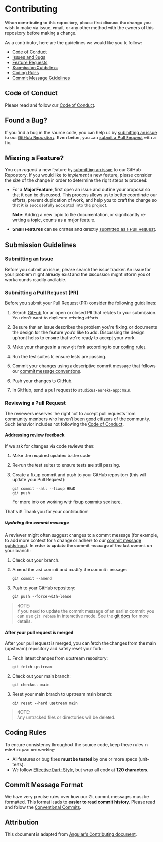 # Contributing

When contributing to this repository, please first discuss the change you wish to make via issue,
email, or any other method with the owners of this repository before making a change. 

As a contributor, here are the guidelines we would like you to follow:

 - [Code of Conduct](#coc)
 - [Issues and Bugs](#issue)
 - [Feature Requests](#feature)
 - [Submission Guidelines](#submit)
 - [Coding Rules](#rules)
 - [Commit Message Guidelines](#commit)

## <a name="coc"></a> Code of Conduct

Please read and follow our [Code of Conduct][coc].

## <a name="issue"></a> Found a Bug?

If you find a bug in the source code, you can help us by [submitting an issue](#submit-issue) to our [GitHub Repository][github].
Even better, you can [submit a Pull Request](#submit-pr) with a fix.

## <a name="feature"></a> Missing a Feature?
You can *request* a new feature by [submitting an issue](#submit-issue) to our GitHub Repository.
If you would like to *implement* a new feature, please consider the size of the change in order to determine the right steps to proceed:

* For a **Major Feature**, first open an issue and outline your proposal so that it can be discussed.
  This process allows us to better coordinate our efforts, prevent duplication of work, and help you to craft the change so that it is successfully accepted into the project.

  **Note**: Adding a new topic to the documentation, or significantly re-writing a topic, counts as a major feature.

* **Small Features** can be crafted and directly [submitted as a Pull Request](#submit-pr).

## <a name="submit"></a> Submission Guidelines

### <a name="submit-issue"></a> Submitting an Issue

Before you submit an issue, please search the issue tracker. An issue for your problem might already exist and the discussion might inform you of workarounds readily available.

### <a name="submit-pr"></a> Submitting a Pull Request (PR)

Before you submit your Pull Request (PR) consider the following guidelines:

1. Search [GitHub][pull-requests] for an open or closed PR that relates to your submission.
   You don't want to duplicate existing efforts.

2. Be sure that an issue describes the problem you're fixing, or documents the design for the feature you'd like to add.
   Discussing the design upfront helps to ensure that we're ready to accept your work.

3. Make your changes in a new git fork according to our [coding rules](#rules).

4. Run the test suites to ensure tests are passing.

5. Commit your changes using a descriptive commit message that follows our [commit message conventions](#commit).

6. Push your changes to GitHub.

7. In GitHub, send a pull request to `studious-eureka-app:main`.

### Reviewing a Pull Request

The reviewers reserves the right not to accept pull requests from community members who haven't been good citizens of the community. Such behavior includes not following the [Code of Conduct][coc].

#### Addressing review feedback

If we ask for changes via code reviews then:

1. Make the required updates to the code.

2. Re-run the test suites to ensure tests are still passing.

3. Create a fixup commit and push to your GitHub repository (this will update your Pull Request):

    ```shell
    git commit --all --fixup HEAD
    git push
    ```

    For more info on working with fixup commits see [here][fixup-commits].

That's it! Thank you for your contribution!

##### Updating the commit message

A reviewer might often suggest changes to a commit message (for example, to add more context for a change or adhere to our [commit message guidelines](#commit)).
In order to update the commit message of the last commit on your branch:

1. Check out your branch.

2. Amend the last commit and modify the commit message:

    ```shell
    git commit --amend
    ```

3. Push to your GitHub repository:

    ```shell
    git push --force-with-lease
    ```

> NOTE:<br />
> If you need to update the commit message of an earlier commit, you can use `git rebase` in interactive mode.
> See the [git docs][interactive-rebase] for more details.

#### After your pull request is merged

After your pull request is merged, you can fetch the changes from the main (upstream) repository and safely reset your fork:

1. Fetch latest changes from upstream repository:

    ```shell
    git fetch upstream
    ```

2. Check out your main branch:

    ```shell
    git checkout main
    ```

3. Reset your main branch to upstream main branch:

    ```shell
    git reset --hard upstream main
    ```

  > NOTE:<br />
  > Any untracked files or directories will be deleted.

## <a name="rules"></a> Coding Rules
To ensure consistency throughout the source code, keep these rules in mind as you are working:

* All features or bug fixes **must be tested** by one or more specs (unit-tests).
* We follow [Effective Dart: Style][style-guide], but wrap all code at **120 characters**.

## <a name="commit"></a> Commit Message Format

We have very precise rules over how our Git commit messages must be formatted.
This format leads to **easier to read commit history**.
Please read and follow the [Conventional Commits][commit-message-format].

## Attribution

This document is adapted from [Angular's Contributing document](https://github.com/angular/angular/blob/master/CONTRIBUTING.md).

[coc]: CODE_OF_CONDUCT.md
[commit-message-format]: https://www.conventionalcommits.org
[fixup-commits]: https://fle.github.io/git-tip-keep-your-branch-clean-with-fixup-and-autosquash.html
[github]: https://github.com/benedictkhoo/studious-eureka-app
[interactive-rebase]: https://git-scm.com/docs/git-rebase#_interactive_mode
[pull-requests]: https://github.com/benedictkhoo/studious-eureka-app/pulls
[style-guide]: https://dart.dev/guides/language/effective-dart/style